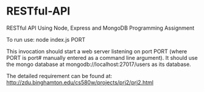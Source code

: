 # RESTful-API
RESTful API Using Node, Express and MongoDB
Programming Assignment

To run use: node index.js PORT

This invocation should start a web server listening on port PORT (where PORT is port# manually entered as a command line argument). It should use the mongo database at mongodb://localhost:27017/users as its database.

The detailed requirement can be found at: http://zdu.binghamton.edu/cs580w/projects/prj2/prj2.html
